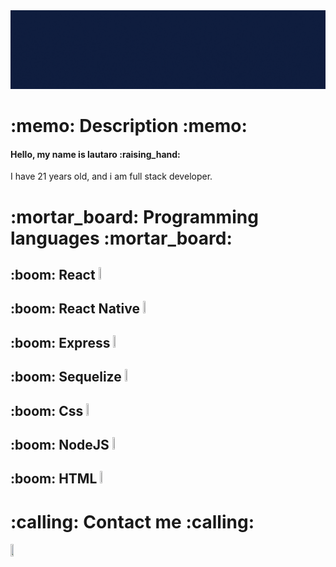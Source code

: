 
<img src="./SRC/Hola, Mucho gusto.gif"/>

<h1>:memo: Description :memo:</h1>

<h4> Hello, my name is lautaro :raising_hand:</h4>
<p> I have 21 years old, and i am full stack developer.</p>



<h1> :mortar_board: Programming languages :mortar_board: </h1> 
<h2>:boom: React  <img width='7%' height='7%' src='https://upload.wikimedia.org/wikipedia/commons/thumb/4/47/React.svg/1200px-React.svg.png'/> </h2>
<h2>:boom: React Native <img width='7%' height='7%' src='https://upload.wikimedia.org/wikipedia/commons/thumb/4/47/React.svg/1200px-React.svg.png'/></h2>
<h2>:boom: Express <img width='7%' height='7%' src='https://upload.wikimedia.org/wikipedia/commons/6/64/Expressjs.png'/></h2>
<h2>:boom: Sequelize <img width='7%' height='7%' src='https://brandslogos.com/wp-content/uploads/thumbs/sequelize-logo-vector.svg'/></h2>
<h2>:boom: Css <img width='7%' height='7%' src='https://img.icons8.com/color/452/css3.png'/></h2>
<h2>:boom: NodeJS <img width='7%' height='7%' src='https://icon-library.com/images/node-js-icon/node-js-icon-8.jpg'/></h2>
<h2>:boom: HTML <img width='7%' height='7%' src='https://clipground.com/images/html-logo-png-3.png'/> </h2>

<h1>:calling: Contact me :calling:</h1>

<a src='https://www.linkedin.com/in/lautaro-gabriel-gonzalez'> <img width='10%' height='10%' src='https://image.flaticon.com/icons/png/512/174/174857.png'/> </a>

